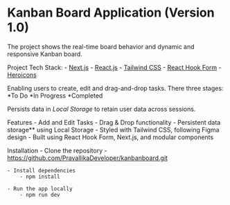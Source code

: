 # Kanban Board Application (Version 1.0)

The project shows the real-time board behavior and dynamic and responsive Kanban board.

Project Tech Stack:
    - [Next.js](https://nextjs.org/)
    - [React.js](https://reactjs.org/)
    - [Tailwind CSS](https://tailwindcss.com/)
    - [React Hook Form](https://react-hook-form.com/)
    - [Heroicons](https://heroicons.com/)

Enabling users to create, edit and drag-and-drop tasks.
There three stages: 
    *To Do
    *In Progress
    *Completed 

Persists data in *Local Storage* to retain user data across sessions.


Features
    - Add and Edit Tasks
    - Drag & Drop functionality
    - Persistent data storage** using Local Storage
    - Styled with Tailwind CSS, following Figma design
    - Built using React Hook Form, Next.js, and modular components

Installation
    - Clone the repository 
        - https://github.com/PravallikaDeveloper/kanbanboard.git

    - Install dependencies 
        - npm install

    - Run the app locally 
        - npm run dev



